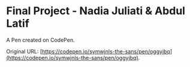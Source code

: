 # Final Project - Nadia Juliati & Abdul Latif

A Pen created on CodePen.

Original URL: [https://codepen.io/symwjnls-the-sans/pen/oggyjbq](https://codepen.io/symwjnls-the-sans/pen/oggyjbq).

